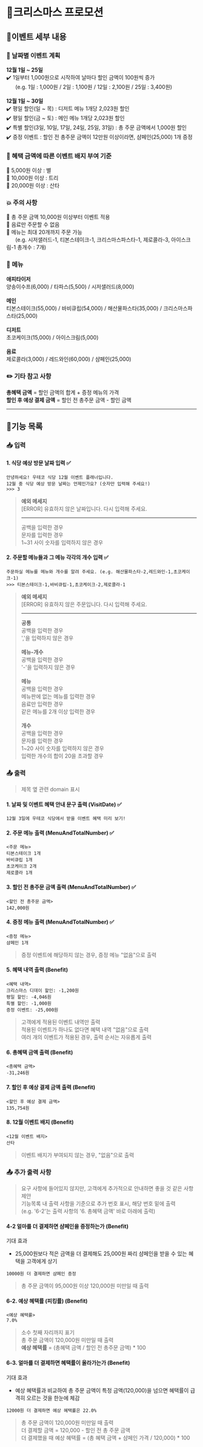 # 🎄크리스마스 프로모션

## 🎉이벤트 세부 내용

### 📆 날짜별 이벤트 계획

**12월 1일 ~ 25일**<br>
✔️ 1일부터 1,000원으로 시작하여 날마다 할인 금액이 100원씩 증가<br>&nbsp;&nbsp;&nbsp;&nbsp;&nbsp;
(e.g. 1일 : 1,000원 / 2일 : 1,100원 / 12일 : 2,100원 / 25일 : 3,400원)<br>
<br>
**12월 1일 ~ 30일**<br>
✔️ 평일 할인(일 ~ 목) : 디저트 메뉴 1개당 2,023원 할인<br>
✔️ 평일 할인(금 ~ 토) : 메인 메뉴 1개당 2,023원 할인<br>
✔️ 특별 할인(3일, 10일, 17일, 24일, 25일, 31일) : 총 주문 금액에서 1,000원 할인<br>
✔️ 증정 이벤트 : 할인 전 총주문 금액이 12만원 이상이라면, 샴페인(25,000) 1개 증정

### 📣 혜택 금액에 따른 이벤트 배지 부여 기준
🌟 5,000원 이상 : 별<br>
🌟 10,000원 이상 : 트리<br>
🌟 20,000원 이상 : 산타

### 💥 주의 사항
🚨 총 주문 금액 10,000원 이상부터 이벤트 적용<br>
🚨 음료만 주문할 수 없음<br>
🚨 메뉴는 최대 20개까지 주문 가능<br>&nbsp;&nbsp;&nbsp;&nbsp;&nbsp;
(e.g. 시저샐러드-1, 티본스테이크-1, 크리스마스파스타-1, 제로콜라-3, 아이스크림-1 총개수 : 7개)

### 🍖 메뉴
**애피타이저**<br>
양송이수프(6,000) / 타파스(5,500) / 시저샐러드(8,000)<br>
<br>
**메인**<br>
티본스테이크(55,000) / 바비큐립(54,000) / 해산물파스타(35,000) / 크리스마스파스타(25,000)<br>
<br>
**디저트**<br>
초코케이크(15,000) / 아이스크림(5,000)<br>
<br>
**음료**<br>
제로콜라(3,000) / 레드와인(60,000) / 샴페인(25,000)

### ✏️ 기타 참고 사항
**총혜택 금액** = 할인 금액의 합계 + 증정 메뉴의 가격<br>
**할인 후 예상 결제 금액** = 할인 전 총주문 금액 - 할인 금액

---

## 📃기능 목록

### 📥 입력

#### 1. 식당 예상 방문 날짜 입력 ✅
```
안녕하세요! 우테코 식당 12월 이벤트 플래너입니다.
12월 중 식당 예상 방문 날짜는 언제인가요? (숫자만 입력해 주세요!)
>>> 3
```
> **예외 메세지**<br>
[ERROR] 유효하지 않은 날짜입니다. 다시 입력해 주세요.<br><hr>
공백을 입력한 경우<br>
문자를 입력한 경우<br>
1~31 사이 숫자를 입력하지 않은 경우

#### 2. 주문할 메뉴들과 그 메뉴 각각의 개수 입력 ✅
```
주문하실 메뉴를 메뉴와 개수를 알려 주세요. (e.g. 해산물파스타-2,레드와인-1,초코케이크-1)
>>> 티본스테이크-1,바비큐립-1,초코케이크-2,제로콜라-1
```
> **예외 메세지**<br>
[ERROR] 유효하지 않은 주문입니다. 다시 입력해 주세요.<br><hr>
**공통**<br>
공백을 입력한 경우<br>
','을 입력하지 않은 경우<br><br>
**메뉴-개수**<br>
공백을 입력한 경우<br>
'-'을 입력하지 않은 경우<br><br>
**메뉴**<br>
공백을 입력한 경우<br>
메뉴판에 없는 메뉴를 입력한 경우<br>
음료만 입력한 경우<br>
같은 메뉴를 2개 이상 입력한 경우<br><br>
**개수**<br>
공백을 입력한 경우<br>
문자를 입력한 경우<br>
1~20 사이 숫자를 입력하지 않은 경우<br>
입력한 개수의 합이 20을 초과할 경우


### 📤 출력
> 제목 옆 관련 domain 표시

#### 1. 날짜 및 이벤트 혜택 안내 문구 출력 (VisitDate) ✅
```
12월 3일에 우테코 식당에서 받을 이벤트 혜택 미리 보기!
```

#### 2. 주문 메뉴 출력 (MenuAndTotalNumber) ✅
```
<주문 메뉴>
티본스테이크 1개
바비큐립 1개
초코케이크 2개
제로콜라 1개
```

#### 3. 할인 전 총주문 금액 출력 (MenuAndTotalNumber) ✅
```
<할인 전 총주문 금액>
142,000원
```

#### 4. 증정 메뉴 출력 (MenuAndTotalNumber) ✅
```
<증정 메뉴>
샴페인 1개
```
> 증정 이벤트에 해당하지 않는 경우, 증정 메뉴 "없음"으로 출력

#### 5. 혜택 내역 출력 (Benefit)
```
<혜택 내역>
크리스마스 디데이 할인: -1,200원
평일 할인: -4,046원
특별 할인: -1,000원
증정 이벤트: -25,000원
```
> 고객에게 적용된 이벤트 내역만 출력<br>
적용된 이벤트가 하나도 없다면 혜택 내역 "없음"으로 출력<br>
여러 개의 이벤트가 적용된 경우, 출력 순서는 자유롭게 출력

#### 6. 총혜택 금액 출력 (Benefit)
```
<총혜택 금액>
-31,246원
```

#### 7. 할인 후 예상 결제 금액 출력 (Benefit)
```
<할인 후 예상 결제 금액>
135,754원
```

#### 8. 12월 이벤트 배지 (Benefit)
```
<12월 이벤트 배지>
산타
```
> 이벤트 배지가 부여되지 않는 경우, "없음"으로 출력

### 📤 추가 출력 사항
> 요구 사항에 들어있지 않지만, 고객에게 추가적으로 안내하면 좋을 것 같은 사항 제안<br>
기능목록 내 출력 사항을 기준으로 추가 번호 표시, 해당 번호 밑에 출력<br>
(e.g. '6-2'는 출력 사항의 '6. 총혜택 금액' 바로 아래에 출력)

#### 4-2 얼마를 더 결제하면 샴페인을 증정하는가 (Benefit)
기대 효과
- 25,000원보다 적은 금액을 더 결제해도 25,000원 짜리 샴페인을 받을 수 있는 혜택을 고객에게 상기
```
10000원 더 결제하면 샴페인 증정
```
> 총 주문 금액이 95,000원 이상 120,000원 미만일 때 출력

#### 6-2. 예상 혜택률 (피킹률) (Benefit)
```
<예상 혜택률>
7.0%
```
> 소수 첫째 자리까지 표기<br>
총 주문 금액이 120,000원 미만일 때 출력<br>
**예상 혜택률** = (총혜택 금액 / 할인 전 총주문 금액) * 100

#### 6-3. 얼마를 더 결제하면 혜택률이 올라가는가 (Benefit)
기대 효과
- 예상 혜택률과 비교하여 총 주문 금액이 특정 금액(120,000)을 넘으면 혜택률이 급격히 오르는 것을 한눈에 체감

```
12000원 더 결제하면 예상 혜택률은 22.0%
```
> 총 주문 금액이 120,000원 미만일 때 출력<br>
더 결제할 금액 = 120,000 - 할인 전 총 주문 금액<br>
더 결제했을 때 예상 혜택률 = (총 혜택 금액 + 샴페인 가격 / 120,000) * 100
